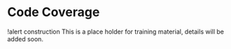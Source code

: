 # Code Coverage

!alert construction
This is a place holder for training material, details will be added soon.
